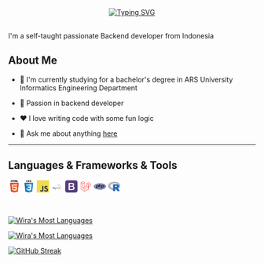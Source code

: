 <center>
<a href="https://git.io/typing-svg"><img src="https://readme-typing-svg.demolab.com?font=Fira+Code&pause=1000&center=true&width=435&lines=Hello+there!👋;I'm+Wira+Sanjaya;Nice+to+meet+you" alt="Typing SVG" /></a>
</center>
<br />

I'm a self-taught passionate Backend developer from Indonesia

## About Me

- 🔬 I'm currently studying for a bachelor's degree in ARS University Informatics Engineering Department

- 💼 Passion in backend developer

- ❤️ I love writing code with some fun logic

- 💬 Ask me about anything [here](https://github.com/wira142/wira142/issues)
<hr>

## Languages & Frameworks & Tools

<code><img height="25" alt="html" src="https://raw.githubusercontent.com/github/explore/80688e429a7d4ef2fca1e82350fe8e3517d3494d/topics/html/html.png"></code>
<code><img height="25" alt="css" src="https://raw.githubusercontent.com/github/explore/80688e429a7d4ef2fca1e82350fe8e3517d3494d/topics/css/css.png"></code>
<code><img height="25" alt="javascript" src="https://raw.githubusercontent.com/github/explore/80688e429a7d4ef2fca1e82350fe8e3517d3494d/topics/javascript/javascript.png"></code>
<code><img height="25" alt="mysql" src="https://raw.githubusercontent.com/github/explore/5c058a388828bb5fde0bcafd4bc867b5bb3f26f3/topics/mysql/mysql.png"></code>
<code><img height="25" alt="bootstrap" src="https://raw.githubusercontent.com/github/explore/80688e429a7d4ef2fca1e82350fe8e3517d3494d/topics/bootstrap/bootstrap.png"></code>
<code><img height="25" alt="laravel" src="https://raw.githubusercontent.com/github/explore/5c058a388828bb5fde0bcafd4bc867b5bb3f26f3/topics/laravel/laravel.png"></code>
<code><img height="25" alt="php" src="https://raw.githubusercontent.com/github/explore/80688e429a7d4ef2fca1e82350fe8e3517d3494d/topics/php/php.png"></code>
<code><img height="25" alt="r" src="https://raw.githubusercontent.com/github/explore/5c058a388828bb5fde0bcafd4bc867b5bb3f26f3/topics/r/r.png"></code>

<br>

[![Wira's Most Languages](https://github-readme-stats.vercel.app/api/top-langs/?username=wirasajaa&layout=compact&theme=buefy&hide_border=true)](https://git.io/streak-stats)

[![Wira's Most Languages](https://github-readme-stats.vercel.app/api?username=wirasajaa&show_icons=true)](https://git.io/streak-stats)

[![GitHub Streak](https://github-readme-streak-stats.herokuapp.com/?user=wirasajaa)](https://git.io/streak-stats)
